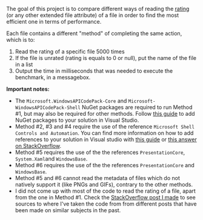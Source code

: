 The goal of this project is to compare different ways of reading the [rating](https://docs.microsoft.com/en-us/windows/win32/properties/props-system-rating) (or any other extended file attribute) of a file in order to find the most efficient one in terms of performance.

Each file contains a different "method" of completing the same action, which is to:
1. Read the rating of a specific file 5000 times
2. If the file is unrated (rating is equals to 0 or null), put the name of the file in a list
3. Output the time in milliseconds that was needed to execute the benchmark, in a messagebox.

**Important notes:**

* The `Microsoft.WindowsAPICodePack-Core` and `Microsoft-WindowsAPICodePack-Shell` NuGet packages are required to run Method #1, but may also be required for other methods. Follow [this guide](https://docs.microsoft.com/en-us/nuget/quickstart/install-and-use-a-package-in-visual-studio) to add NuGet packages to your solution in Visual Studio.
* Method #2, #3 and #4 require the use of the reference `Microsoft Shell Controls and Automation`. You can find more information on how to add references to your solution in Visual studio with [this guide](https://docs.microsoft.com/en-us/visualstudio/ide/how-to-add-or-remove-references-by-using-the-reference-manager?view=vs-2022) or [this answer on StackOverflow](https://stackoverflow.com/a/18894720).
* Method #5 requires the use of the the references `PresentationCore`, `System.Xaml`and `WindowsBase`.
* Method #6 requires the use of the the references `PresentationCore` and `WindowsBase`.
* Method #5 and #6 cannot read the metadata of files which do not natively support it (like PNGs and GIFs), contrary to the other methods.
* I did not come up with most of the code to read the rating of a file, apart from the one in Method #1. Check the [StackOverflow post I made](https://stackoverflow.com/questions/72925511/how-to-read-the-rating-of-a-file-efficiently-in-a-c-sharp-winforms-app-or-other) to see sources to where I've taken the code from from different posts that have been made on similar subjects in the past.
```
